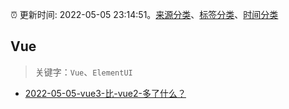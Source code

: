 :alarm_clock: 更新时间: 2022-05-05 23:14:51。[来源分类](../README.md)、[标签分类](../TAGS.md)、[时间分类](../TIMELINE.md)

## Vue


> 关键字：`Vue`、`ElementUI`



- [2022-05-05-vue3-比-vue2-多了什么？](https://www.v2ex.com/t/851027) 